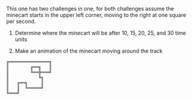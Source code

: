 This one has two challenges in one, for both challenges assume the minecart starts in the upper left corner, moving to the right at one square per second.

1. Determine where the minecart will be after 10, 15, 20, 25, and 30 time units

2. Make an animation of the minecart moving around the track

```
╔═══════════════╗
║        ╔══╗   ║
║        ╚══╬═══╝
║           ╚╗   
║   ╔══╗     ║   
║   ║  ╚═════╝   
╚═══╝            
```
